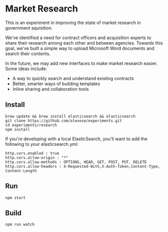 Market Research
===============

This is an experiment in improving the state of market research in government aquisition.

We've identified a need for contract officers and acquisition experts to share their research among each other and between agencies.  Towards this goal, we've built a simple way to upload Microsoft Word documents and search their contents.

In the future, we may add new interfaces to make market research easier.  Some ideas include:
  * A way to quickly search and understand existing contracts
  * Better, smarter ways of building templates
  * Inline sharing and collaboration tools

Install
-------
    brew update && brew install elasticsearch && elasticsearch
    git clone https://github.com/alexose/experiments.git
    cd experiments/research
    npm install

If you're developing with a local ElasticSearch, you'll want to add the following to your elasticsearch.yml:

    http.cors.enabled : true  
    http.cors.allow-origin : "*"
    http.cors.allow-methods : OPTIONS, HEAD, GET, POST, PUT, DELETE
    http.cors.allow-headers : X-Requested-With,X-Auth-Token,Content-Type, Content-Length

Run
---
    npm start

Build
-----
    npm run watch 
